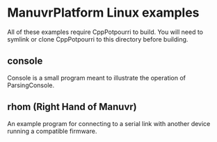 # ManuvrPlatform Linux examples

All of these examples require CppPotpourri to build. You will need to symlink or
clone CppPotpourri to this directory before building.

## console

Console is a small program meant to illustrate the operation of ParsingConsole.

## rhom (Right Hand of Manuvr)

An example program for connecting to a serial link with another device running
a compatible firmware.
